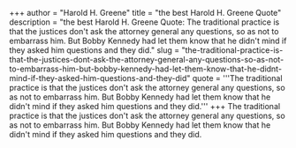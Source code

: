 +++
author = "Harold H. Greene"
title = "the best Harold H. Greene Quote"
description = "the best Harold H. Greene Quote: The traditional practice is that the justices don't ask the attorney general any questions, so as not to embarrass him. But Bobby Kennedy had let them know that he didn't mind if they asked him questions and they did."
slug = "the-traditional-practice-is-that-the-justices-dont-ask-the-attorney-general-any-questions-so-as-not-to-embarrass-him-but-bobby-kennedy-had-let-them-know-that-he-didnt-mind-if-they-asked-him-questions-and-they-did"
quote = '''The traditional practice is that the justices don't ask the attorney general any questions, so as not to embarrass him. But Bobby Kennedy had let them know that he didn't mind if they asked him questions and they did.'''
+++
The traditional practice is that the justices don't ask the attorney general any questions, so as not to embarrass him. But Bobby Kennedy had let them know that he didn't mind if they asked him questions and they did.
